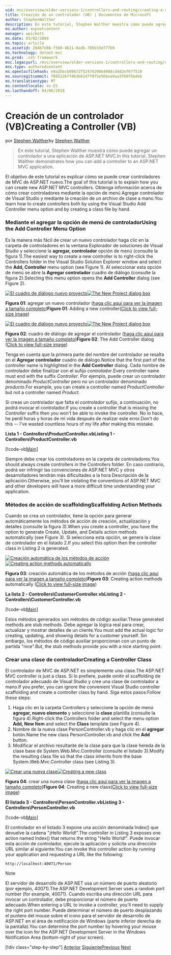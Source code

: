 ```yaml
---
uid: mvc/overview/older-versions-1/controllers-and-routing/creating-a-controller-vb
title: Creación de un controlador (VB) | Documentos de Microsoft
author: StephenWalther
description: En este tutorial, Stephen Walther muestra cómo puede agregar un controlador a una aplicación de ASP.NET MVC.
ms.author: aspnetcontent
manager: wpickett
ms.date: 03/02/2009
ms.topic: article
ms.assetid: 204b7e86-f560-4611-8adb-785b33e777b9
ms.technology: dotnet-mvc
ms.prod: .net-framework
msc.legacyurl: /mvc/overview/older-versions-1/controllers-and-routing/creating-a-controller-vb
msc.type: authoredcontent
ms.openlocfilehash: e9a2bbcb09672f5247429064908cd4d2ef67f518
ms.sourcegitcommit: f8852267f463b62d7f975e56bea9aa3f68fbbdeb
ms.translationtype: MT
ms.contentlocale: es-ES
ms.lasthandoff: 04/06/2018
---
```

<a name="creating-a-controller-vb"></a><span data-ttu-id="28c94-103">Creación de un controlador (VB)</span><span class="sxs-lookup"><span data-stu-id="28c94-103">Creating a Controller (VB)</span></span>
====================
<span data-ttu-id="28c94-104">por [Stephen Walther](https://github.com/StephenWalther)</span><span class="sxs-lookup"><span data-stu-id="28c94-104">by [Stephen Walther](https://github.com/StephenWalther)</span></span>

> <span data-ttu-id="28c94-105">En este tutorial, Stephen Walther muestra cómo puede agregar un controlador a una aplicación de ASP.NET MVC.</span><span class="sxs-lookup"><span data-stu-id="28c94-105">In this tutorial, Stephen Walther demonstrates how you can add a controller to an ASP.NET MVC application.</span></span>


<span data-ttu-id="28c94-106">El objetivo de este tutorial es explicar cómo se puede crear controladores de MVC de ASP.NET nuevo.</span><span class="sxs-lookup"><span data-stu-id="28c94-106">The goal of this tutorial is to explain how you can create new ASP.NET MVC controllers.</span></span> <span data-ttu-id="28c94-107">Obtenga información acerca de cómo crear controladores mediante la opción de menú Agregar controlador de Visual Studio y mediante la creación de un archivo de clase a mano.</span><span class="sxs-lookup"><span data-stu-id="28c94-107">You learn how to create controllers both by using the Visual Studio Add Controller menu option and by creating a class file by hand.</span></span>

### <a name="using-the-add-controller-menu-option"></a><span data-ttu-id="28c94-108">Mediante el agregar la opción de menú de controlador</span><span class="sxs-lookup"><span data-stu-id="28c94-108">Using the Add Controller Menu Option</span></span>

<span data-ttu-id="28c94-109">Es la manera más fácil de crear un nuevo controlador haga clic en la carpeta de controladores en la ventana Explorador de soluciones de Visual Studio y seleccione la **agregar, controlador** opción de menú (consulte la figura 1).</span><span class="sxs-lookup"><span data-stu-id="28c94-109">The easiest way to create a new controller is to right-click the Controllers folder in the Visual Studio Solution Explorer window and select the **Add, Controller** menu option (see Figure 1).</span></span> <span data-ttu-id="28c94-110">Al seleccionar esta opción de menú se abre la **Agregar controlador** cuadro de diálogo (consulte la figura 2).</span><span class="sxs-lookup"><span data-stu-id="28c94-110">Selecting this menu option opens the **Add Controller** dialog (see Figure 2).</span></span>


<span data-ttu-id="28c94-111">[![El cuadro de diálogo nuevo proyecto](creating-a-controller-vb/_static/image1.jpg)](creating-a-controller-vb/_static/image1.png)</span><span class="sxs-lookup"><span data-stu-id="28c94-111">[![The New Project dialog box](creating-a-controller-vb/_static/image1.jpg)](creating-a-controller-vb/_static/image1.png)</span></span>

<span data-ttu-id="28c94-112">**Figura 01**: agregar un nuevo controlador ([haga clic aquí para ver la imagen a tamaño completo](creating-a-controller-vb/_static/image2.png))</span><span class="sxs-lookup"><span data-stu-id="28c94-112">**Figure 01**: Adding a new controller([Click to view full-size image](creating-a-controller-vb/_static/image2.png))</span></span>


<span data-ttu-id="28c94-113">[![El cuadro de diálogo nuevo proyecto](creating-a-controller-vb/_static/image2.jpg)](creating-a-controller-vb/_static/image3.png)</span><span class="sxs-lookup"><span data-stu-id="28c94-113">[![The New Project dialog box](creating-a-controller-vb/_static/image2.jpg)](creating-a-controller-vb/_static/image3.png)</span></span>

<span data-ttu-id="28c94-114">**Figura 02**: cuadro de diálogo de agregar el controlador ([haga clic aquí para ver la imagen a tamaño completo](creating-a-controller-vb/_static/image4.png))</span><span class="sxs-lookup"><span data-stu-id="28c94-114">**Figure 02**: The Add Controller dialog ([Click to view full-size image](creating-a-controller-vb/_static/image4.png))</span></span>


<span data-ttu-id="28c94-115">Tenga en cuenta que la primera parte del nombre del controlador se resalta en el **Agregar controlador** cuadro de diálogo.</span><span class="sxs-lookup"><span data-stu-id="28c94-115">Notice that the first part of the controller name is highlighted in the **Add Controller** dialog.</span></span> <span data-ttu-id="28c94-116">Cada nombre de controlador debe finalizar con el sufijo *controlador*.</span><span class="sxs-lookup"><span data-stu-id="28c94-116">Every controller name must end with the suffix *Controller*.</span></span> <span data-ttu-id="28c94-117">Por ejemplo, puede crear un controlador denominado *ProductController* pero no un controlador denominado *producto*.</span><span class="sxs-lookup"><span data-stu-id="28c94-117">For example, you can create a controller named *ProductController* but not a controller named *Product*.</span></span>


<span data-ttu-id="28c94-118">Si creas un controlador que falta el *controlador* sufijo, a continuación, no podrá invocar el controlador.</span><span class="sxs-lookup"><span data-stu-id="28c94-118">If you create a controller that is missing the *Controller* suffix then you won't be able to invoke the controller.</span></span> <span data-ttu-id="28c94-119">No lo hace, he perdí horas y horas de mi vida después de realizar este error.</span><span class="sxs-lookup"><span data-stu-id="28c94-119">Don't do this -- I've wasted countless hours of my life after making this mistake.</span></span>


<span data-ttu-id="28c94-120">**Lista 1 - Controllers\ProductController.vb**</span><span class="sxs-lookup"><span data-stu-id="28c94-120">**Listing 1 - Controllers\ProductController.vb**</span></span>

[!code-vb[Main](creating-a-controller-vb/samples/sample1.vb)]

<span data-ttu-id="28c94-121">Siempre debe crear los controladores en la carpeta de controladores.</span><span class="sxs-lookup"><span data-stu-id="28c94-121">You should always create controllers in the Controllers folder.</span></span> <span data-ttu-id="28c94-122">En caso contrario, podrá ser infringir las convenciones de ASP.NET MVC y otros desarrolladores tendrán más dificultades a la hora Descripción de la aplicación.</span><span class="sxs-lookup"><span data-stu-id="28c94-122">Otherwise, you'll be violating the conventions of ASP.NET MVC and other developers will have a more difficult time understanding your application.</span></span>

### <a name="scaffolding-action-methods"></a><span data-ttu-id="28c94-123">Métodos de acción de scaffolding</span><span class="sxs-lookup"><span data-stu-id="28c94-123">Scaffolding Action Methods</span></span>

<span data-ttu-id="28c94-124">Cuando se crea un controlador, tiene la opción para generar automáticamente los métodos de acción de creación, actualización y detalles (consulte la figura 3).</span><span class="sxs-lookup"><span data-stu-id="28c94-124">When you create a controller, you have the option to generate Create, Update, and Details action methods automatically (see Figure 3).</span></span> <span data-ttu-id="28c94-125">Si selecciona esta opción, se genera la clase de controlador en el listado 2.</span><span class="sxs-lookup"><span data-stu-id="28c94-125">If you select this option then the controller class in Listing 2 is generated.</span></span>


<span data-ttu-id="28c94-126">[![Creación automática de los métodos de acción](creating-a-controller-vb/_static/image3.jpg)](creating-a-controller-vb/_static/image5.png)</span><span class="sxs-lookup"><span data-stu-id="28c94-126">[![Creating action methods automatically](creating-a-controller-vb/_static/image3.jpg)](creating-a-controller-vb/_static/image5.png)</span></span>

<span data-ttu-id="28c94-127">**Figura 03**: creación automática de los métodos de acción ([haga clic aquí para ver la imagen a tamaño completo](creating-a-controller-vb/_static/image6.png))</span><span class="sxs-lookup"><span data-stu-id="28c94-127">**Figure 03**: Creating action methods automatically ([Click to view full-size image](creating-a-controller-vb/_static/image6.png))</span></span>


<span data-ttu-id="28c94-128">**La lista 2 - Controllers\CustomerController.vb**</span><span class="sxs-lookup"><span data-stu-id="28c94-128">**Listing 2 - Controllers\CustomerController.vb**</span></span>

[!code-vb[Main](creating-a-controller-vb/samples/sample2.vb)]

<span data-ttu-id="28c94-129">Estos métodos generados son métodos de código auxiliar.</span><span class="sxs-lookup"><span data-stu-id="28c94-129">These generated methods are stub methods.</span></span> <span data-ttu-id="28c94-130">Debe agregar la lógica real para crear, actualizar y mostrar detalles de un cliente.</span><span class="sxs-lookup"><span data-stu-id="28c94-130">You must add the actual logic for creating, updating, and showing details for a customer yourself.</span></span> <span data-ttu-id="28c94-131">Sin embargo, los métodos de código auxiliar proporcionan con un punto de partida "nice".</span><span class="sxs-lookup"><span data-stu-id="28c94-131">But, the stub methods provide you with a nice starting point.</span></span>

### <a name="creating-a-controller-class"></a><span data-ttu-id="28c94-132">Crear una clase de controlador</span><span class="sxs-lookup"><span data-stu-id="28c94-132">Creating a Controller Class</span></span>

<span data-ttu-id="28c94-133">El controlador de MVC de ASP.NET es simplemente una clase.</span><span class="sxs-lookup"><span data-stu-id="28c94-133">The ASP.NET MVC controller is just a class.</span></span> <span data-ttu-id="28c94-134">Si lo prefiere, puede omitir el scaffolding de controlador adecuado de Visual Studio y cree una clase de controlador a mano.</span><span class="sxs-lookup"><span data-stu-id="28c94-134">If you prefer, you can ignore the convenient Visual Studio controller scaffolding and create a controller class by hand.</span></span> <span data-ttu-id="28c94-135">Siga estos pasos:</span><span class="sxs-lookup"><span data-stu-id="28c94-135">Follow these steps:</span></span>

1. <span data-ttu-id="28c94-136">Haga clic en la carpeta Controllers y seleccione la opción de menú **agregar, nuevo elemento** y seleccione la **clase** plantilla (consulte la figura 4).</span><span class="sxs-lookup"><span data-stu-id="28c94-136">Right-click the Controllers folder and select the menu option **Add, New Item** and select the **Class** template (see Figure 4).</span></span>
2. <span data-ttu-id="28c94-137">Nombre de la nueva clase PersonController.vb y haga clic en el **agregar** botón.</span><span class="sxs-lookup"><span data-stu-id="28c94-137">Name the new class PersonController.vb and click the **Add** button.</span></span>
3. <span data-ttu-id="28c94-138">Modificar el archivo resultante de la clase para que la clase hereda de la clase base de System.Web.Mvc.Controller (consulte el listado 3).</span><span class="sxs-lookup"><span data-stu-id="28c94-138">Modify the resulting class file so that the class inherits from the base System.Web.Mvc.Controller class (see Listing 3).</span></span>


<span data-ttu-id="28c94-139">[![Crear una nueva clase](creating-a-controller-vb/_static/image4.jpg)](creating-a-controller-vb/_static/image7.png)</span><span class="sxs-lookup"><span data-stu-id="28c94-139">[![Creating a new class](creating-a-controller-vb/_static/image4.jpg)](creating-a-controller-vb/_static/image7.png)</span></span>

<span data-ttu-id="28c94-140">**Figura 04**: crear una nueva clase ([haga clic aquí para ver la imagen a tamaño completo](creating-a-controller-vb/_static/image8.png))</span><span class="sxs-lookup"><span data-stu-id="28c94-140">**Figure 04**: Creating a new class([Click to view full-size image](creating-a-controller-vb/_static/image8.png))</span></span>


<span data-ttu-id="28c94-141">**El listado 3 - Controllers\PersonController.vb**</span><span class="sxs-lookup"><span data-stu-id="28c94-141">**Listing 3 - Controllers\PersonController.vb**</span></span>

[!code-vb[Main](creating-a-controller-vb/samples/sample3.vb)]

<span data-ttu-id="28c94-142">El controlador en el listado 3 expone una acción denominada Index() que devuelve la cadena "¡Hello World!".</span><span class="sxs-lookup"><span data-stu-id="28c94-142">The controller in Listing 3 exposes one action named Index() that returns the string "Hello World!".</span></span> <span data-ttu-id="28c94-143">Puede invocar esta acción de controlador, ejecute la aplicación y solicita una dirección URL similar al siguiente:</span><span class="sxs-lookup"><span data-stu-id="28c94-143">You can invoke this controller action by running your application and requesting a URL like the following:</span></span>

`http://localhost:40071/Person`

> [!NOTE]
> 
> <span data-ttu-id="28c94-144">El servidor de desarrollo de ASP.NET usa un número de puerto aleatorio (por ejemplo, 40071).</span><span class="sxs-lookup"><span data-stu-id="28c94-144">The ASP.NET Development Server uses a random port number (for example, 40071).</span></span> <span data-ttu-id="28c94-145">Cuando escriba una dirección URL para invocar un controlador, debe proporcionar el número de puerto adecuado.</span><span class="sxs-lookup"><span data-stu-id="28c94-145">When entering a URL to invoke a controller, you'll need to supply the right port number.</span></span> <span data-ttu-id="28c94-146">Puede determinar el número de puerto desplazando el puntero del mouse sobre el icono para el servidor de desarrollo de ASP.NET en el área de notificación de Windows (parte inferior derecha de la pantalla).</span><span class="sxs-lookup"><span data-stu-id="28c94-146">You can determine the port number by hovering your mouse over the icon for the ASP.NET Development Server in the Windows Notification Area (bottom-right of your screen).</span></span>
> 
> [!div class="step-by-step"]
> <span data-ttu-id="28c94-147">[Anterior](adding-dynamic-content-to-a-cached-page-vb.md)
> [Siguiente](creating-an-action-vb.md)</span><span class="sxs-lookup"><span data-stu-id="28c94-147">[Previous](adding-dynamic-content-to-a-cached-page-vb.md)
[Next](creating-an-action-vb.md)</span></span>
